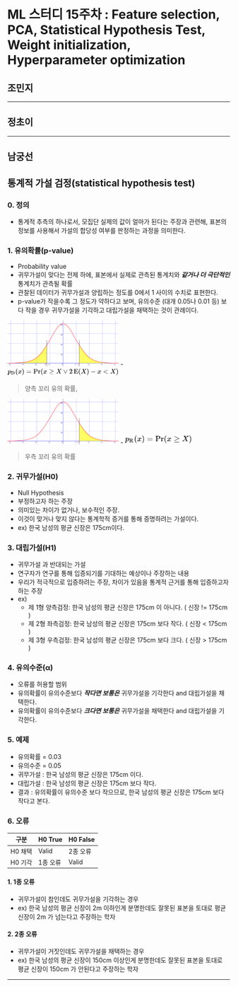 ML 스터디 15주차 : Feature selection, PCA, Statistical Hypothesis Test, Weight initialization, Hyperparameter optimization
=======================================================================================================

조민지
--------

***

정초이
---------

***

남궁선
---------
## 통계적 가설 검정(statistical hypothesis test)

### 0. 정의
- 통계적 추측의 하나로서, 모집단 실제의 값이 얼마가 된다는 주장과 관련해, 표본의 정보를 사용해서 가설의 합당성 여부를 판정하는 과정을 의미한다.

### 1. 유의확률(p-value)
- Probability value
- 귀무가설이 맞다는 전제 하에, 표본에서 실제로 관측된 통계치와 ***같거나 더 극단적인*** 통계치가 관측될 확률
- 관찰된 데이터가 귀무가설과 양립하는 정도를 0에서 1 사이의 수치로 표현한다.
- p-value가 작을수록 그 정도가 약하다고 보며, 유의수준 (대개 0.05나 0.01 등) 보다 작을 경우 귀무가설을 기각하고 대립가설을 채택하는 것이 관례이다.

<img src="./seon_images/1.png" width="50%">
-
<img src="./seon_images/3.svg" width="50%">

> 양측 꼬리 유의 확률, 

<img src="./seon_images/2.png" width="50%">
-
<img src="./seon_images/4.svg" width="30%">

> 우측 꼬리 유의 확률

### 2. 귀무가설(H0)
- Null Hypothesis
- 부정하고자 하는 주장
- 의미있는 차이가 없거나, 보수적인 주장.
- 이것이 맞거나 맞지 않다는 통계학적 증거를 통해 증명하려는 가설이다.
- ex) 한국 남성의 평균 신장은 175cm이다.

### 3. 대립가설(H1)
- 귀무가설 과 반대되는 가설
- 연구자가 연구를 통해 입증되기를 기대하는 예상이나 주장하는 내용
- 우리가 적극적으로 입증하려는 주장, 차이가 있음을 통계적 근거를 통해 입증하고자 하는 주장
- ex)
  - 제 1형 양측검정: 한국 남성의 평균 신장은 175cm 이 아니다. ( 신장 != 175cm )
  - 제 2형 좌측검정: 한국 남성의 평균 신장은 175cm 보다 작다. ( 신장  < 175cm )
  - 제 3형 우측검정: 한국 남성의 평균 신장은 175cm 보다 크다. ( 신장  > 175cm )

### 4. 유의수준(α)
- 오류를 허용할 범위
- 유의확률이 유의수준보다 ***작다면 보통은*** 귀무가설을 기각한다 and 대립가설을 채택한다.
- 유의확률이 유의수준보다 ***크다면 보통은*** 귀무가설을 채택한다 and 대립가설을 기각한다.

### 5. 예제
- 유의확률 = 0.03
- 유의수준 = 0.05
- 귀무가설 : 한국 남성의 평균 신장은 175cm 이다.
- 대립가설 : 한국 남성의 평균 신장은 175cm 보다 작다.
- 결과 : 유의확률이 유의수준 보다 작으므로, 한국 남성의 평균 신장은 175cm 보다 작다고 본다.

### 6. 오류
|   구분   |   H0 True  |   H0 False   |
|-------|-------|-------|
|   H0 채택  |   Valid   |   2종 오류   |
|   H0 기각   |   1종 오류   |   Valid   |
#### 1. 1종 오류
- 귀무가설이 참인데도 귀무가설을 기각하는 경우
- ex) 한국 남성의 평균 신장이 2m 이하인게 분명한데도 잘못된 표본을 토대로 평균 신장이 2m 가 넘는다고 주장하는 학자
#### 2. 2종 오류
- 귀무가설이 거짓인데도 귀무가설을 채택하는 경우
- ex) 한국 남성의 평균 신장이 150cm 이상인게 분명한데도 잘못된 표본을 토대로 평균 신장이 150cm 가 안된다고 주장하는 학자

***

